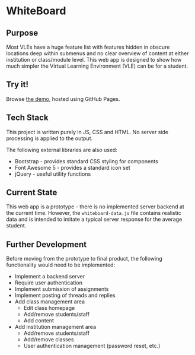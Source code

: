 # WhiteBoard

## Purpose
Most VLEs have a huge feature list with features hidden in obscure locations deep within submenus and no clear overview of content at either institution or class/module level.
This web app is designed to show how much simpler the Virtual Learning Environment (VLE) can be for a student.

## Try it!
Browse [the demo](https://pgmann.github.io/WhiteBoard/), hosted using GitHub Pages.

## Tech Stack
This project is written purely in JS, CSS and HTML. No server side processing is applied to the output.

The following external libraries are also used:
* Bootstrap - provides standard CSS styling for components
* Font Awesome 5 - provides a standard icon set
* jQuery - useful utility functions

## Current State
This web app is a prototype - there is no implemented server backend at the current time. However, the `whiteboard-data.js` file contains realistic data and is intended to imitate a typical server response for the average student.

## Further Development
Before moving from the prototype to final product, the following functionality would need to be implemented:
* Implement a backend server
* Require user authentication
* Implement submission of assignments
* Implement posting of threads and replies
* Add class management area
    * Edit class homepage
    * Add/remove students/staff
    * Add content
* Add institution management area
    * Add/remove students/staff
    * Add/remove classes
    * User authentication management (password reset, etc.)